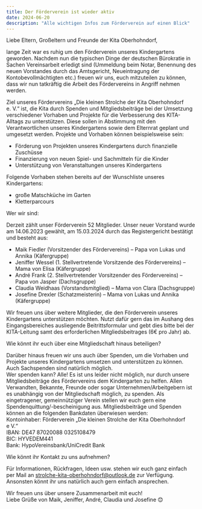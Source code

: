 ```yaml
---
title: Der Förderverein ist wieder aktiv
date: 2024-06-20
description: "Alle wichtigen Infos zum Förderverein auf einen Blick"
---
```


Liebe Eltern, Großeltern und Freunde der Kita Oberhohndorf,

lange Zeit war es ruhig um den Förderverein unseres Kindergartens geworden. Nachdem nun die typischen Dinge der deutschen Bürokratie in Sachen Vereinsarbeit erledigt sind (Ummeldung beim Notar, Benennung des neuen Vorstandes durch das Amtsgericht, Neueintragung der Kontobevollmächtigten etc.) freuen wir uns, euch mitzuteilen zu können, dass wir nun tatkräftig die Arbeit des Fördervereins in Angriff nehmen werden. <br>

Ziel unseres Fördervereins „Die kleinen Strolche der Kita Oberhohndorf e. V.“ ist, die Kita durch Spenden und Mitgliedsbeiträge bei der Umsetzung verschiedener Vorhaben und Projekte für die Verbesserung des KITA-Alltags zu unterstützen. Diese sollen in Abstimmung mit den Verantwortlichen unseres Kindergartens sowie dem Elternrat geplant und umgesetzt werden. Projekte und Vorhaben können beispielsweise sein:
- Förderung von Projekten unseres Kindergartens durch finanzielle Zuschüsse
- Finanzierung von neuen Spiel- und Sachmitteln für die Kinder
- Unterstützung von Veranstaltungen unseres Kindergartens

Folgende Vorhaben stehen bereits auf der Wunschliste unseres Kindergartens:
- große Matschküche im Garten
- Kletterparcours

Wer wir sind:

Derzeit zählt unser Förderverein 52 Mitglieder. Unser neuer Vorstand wurde am 14.06.2023 gewählt, am 15.03.2024 durch das Registergericht bestätigt und besteht aus: 
- Maik Fiedler (Vorsitzender des Fördervereins) – Papa von Lukas und Annika (Käfergruppe)
- Jeniffer Wessel (1. Stellvertretende Vorsitzende des Fördervereins) – Mama von Elisa (Käfergruppe)
- André Frank (2. Stellvertretender Vorsitzender des Fördervereins) – Papa von Jasper (Dachsgruppe)
- Claudia Weidhaas (Vorstandsmitglied) – Mama von Clara (Dachsgruppe)
- Josefine Drexler (Schatzmeisterin) – Mama von Lukas und Annika (Käfergruppe)

Wir freuen uns über weitere Mitglieder, die den Förderverein unseres Kindergartens unterstützen möchten. Nutzt dafür gern das im Aushang des Eingangsbereiches ausliegende Beitrittsformular und gebt dies bitte bei der KITA-Leitung samt des erforderlichen Mitgliedsbeitrages (6€ pro Jahr) ab. <br>


Wie könnt ihr euch über eine Mitgliedschaft hinaus beteiligen?

Darüber hinaus freuen wir uns auch über Spenden, um die Vorhaben und Projekte unseres Kindergartens umsetzen und unterstützen zu können. Auch Sachspenden sind natürlich möglich. <br>
Wer spenden kann? Alle! Es ist uns leider nicht möglich, nur durch unsere Mitgliedsbeiträge des Fördervereins dem Kindergarten zu helfen. Allen Verwandten, Bekannte, Freunde oder sogar Unternehmen/Arbeitgebern ist es unabhängig von der Mitgliedschaft möglich, zu spenden. Als eingetragener, gemeinnütziger Verein stellen wir euch gern eine Spendenquittung/-bescheinigung aus. Mitgliedsbeiträge und Spenden können an die folgenden Bankdaten überwiesen werden:<br>
Kontoinhaber: Förderverein „Die kleinen Strolche der Kita Oberhohndorf e V.“<br>
IBAN: DE47 87020088 0325108479<br>
BIC: HYVEDEM441<br>
Bank: HypoVereinsbank/UniCredit Bank<br>

Wie könnt ihr Kontakt zu uns aufnehmen?

Für Informationen, Rückfragen, Ideen usw. stehen wir euch ganz einfach per Mail an 
strolche-kita-oberhohndorf@outlook.de
zur Verfügung. Ansonsten könnt ihr uns natürlich auch gern einfach ansprechen.<br>

Wir freuen uns über unsere Zusammenarbeit mit euch!<br>
Liebe Grüße von Maik, Jeniffer, André, Claudia und Josefine 😊<br>
